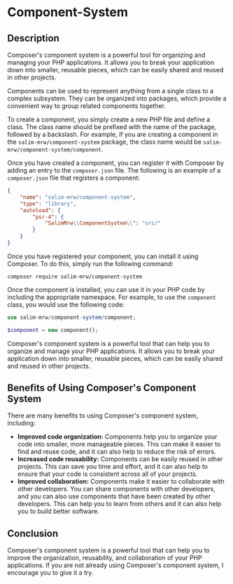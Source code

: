 # Component-System

## Description

Composer's component system is a powerful tool for organizing and managing your PHP applications. It allows you to break your application down into smaller, reusable pieces, which can be easily shared and reused in other projects.

Components can be used to represent anything from a single class to a complex subsystem. They can be organized into packages, which provide a convenient way to group related components together.

To create a component, you simply create a new PHP file and define a class. The class name should be prefixed with the name of the package, followed by a backslash. For example, if you are creating a component in the `salim-mrw/component-system` package, the class name would be `salim-mrw/component-system/component`.

Once you have created a component, you can register it with Composer by adding an entry to the `composer.json` file. The following is an example of a `composer.json` file that registers a component:

```json
{
    "name": "salim-mrw/component-system",
    "type": "library",
    "autoload": {
        "psr-4": {
            "SalimMrw\\ComponentSystem\\": "src/"
        }
    }
}
```

Once you have registered your component, you can install it using Composer. To do this, simply run the following command:

```
composer require salim-mrw/component-system
```

Once the component is installed, you can use it in your PHP code by including the appropriate namespace. For example, to use the `component` class, you would use the following code:

```php
use salim-mrw/component-system/component;

$component = new component();
```

Composer's component system is a powerful tool that can help you to organize and manage your PHP applications. It allows you to break your application down into smaller, reusable pieces, which can be easily shared and reused in other projects.

## Benefits of Using Composer's Component System

There are many benefits to using Composer's component system, including:

* **Improved code organization:** Components help you to organize your code into smaller, more manageable pieces. This can make it easier to find and reuse code, and it can also help to reduce the risk of errors.
* **Increased code reusability:** Components can be easily reused in other projects. This can save you time and effort, and it can also help to ensure that your code is consistent across all of your projects.
* **Improved collaboration:** Components make it easier to collaborate with other developers. You can share components with other developers, and you can also use components that have been created by other developers. This can help you to learn from others and it can also help you to build better software.

## Conclusion

Composer's component system is a powerful tool that can help you to improve the organization, reusability, and collaboration of your PHP applications. If you are not already using Composer's component system, I encourage you to give it a try.
